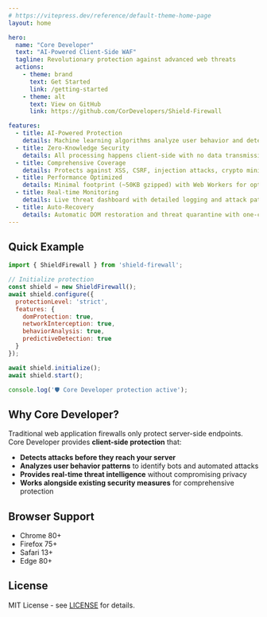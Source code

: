 ```yaml
---
# https://vitepress.dev/reference/default-theme-home-page
layout: home

hero:
  name: "Core Developer"
  text: "AI-Powered Client-Side WAF"
  tagline: Revolutionary protection against advanced web threats
  actions:
    - theme: brand
      text: Get Started
      link: /getting-started
    - theme: alt
      text: View on GitHub
      link: https://github.com/CorDevelopers/Shield-Firewall

features:
  - title: AI-Powered Protection
    details: Machine learning algorithms analyze user behavior and detect anomalies in real-time
  - title: Zero-Knowledge Security
    details: All processing happens client-side with no data transmission or external dependencies
  - title: Comprehensive Coverage
    details: Protects against XSS, CSRF, injection attacks, crypto mining, and emerging threats
  - title: Performance Optimized
    details: Minimal footprint (~50KB gzipped) with Web Workers for optimal performance
  - title: Real-time Monitoring
    details: Live threat dashboard with detailed logging and attack pattern analysis
  - title: Auto-Recovery
    details: Automatic DOM restoration and threat quarantine with one-click recovery
---
```


## Quick Example

```javascript
import { ShieldFirewall } from 'shield-firewall';

// Initialize protection
const shield = new ShieldFirewall();
await shield.configure({
  protectionLevel: 'strict',
  features: {
    domProtection: true,
    networkInterception: true,
    behaviorAnalysis: true,
    predictiveDetection: true
  }
});

await shield.initialize();
await shield.start();

console.log('🛡️ Core Developer protection active');
```

## Why Core Developer?

Traditional web application firewalls only protect server-side endpoints. Core Developer provides **client-side protection** that:

- **Detects attacks before they reach your server**
- **Analyzes user behavior patterns** to identify bots and automated attacks
- **Provides real-time threat intelligence** without compromising privacy
- **Works alongside existing security measures** for comprehensive protection

## Browser Support

- Chrome 80+
- Firefox 75+
- Safari 13+
- Edge 80+

## License

MIT License - see [LICENSE](https://github.com/CorDevelopers/Shield-Firewall/blob/main/LICENSE) for details.

